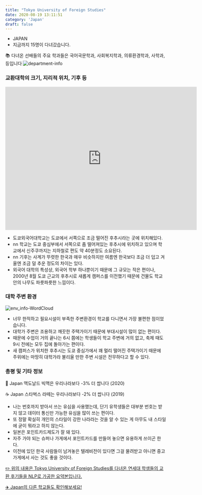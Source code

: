 ```yaml
---
title: "Tokyo University of Foreign Studies"
date: 2020-08-19 13:11:51
category: 'Japan'
draft: false
---
```



* JAPAN
* 지금까지 15명이 다녀갔습니다. 

📚 다녀온 선배들의 주요 학과들은 국어국문학과, 사회복지학과, 의류환경학과, 사학과,  등입니다
![department-info](../plots/JP000030.png)
### 교환대학의 크기, 지리적 위치, 기후 등
<iframe
width="600"
height="450"
frameborder="0" style="border:0"
src="https://www.google.com/maps/embed/v1/place?key=AIzaSyC9e1AME-pVmWC4hBpFdu5S4dKzyepa3HQ&q=Tokyo+University+of+Foreign+Studies&center=35.6744163,139.5204545&zoom=14" allowfullscreen>
</iframe>

* 도쿄외국어대학교는 도쿄에서 서쪽으로 조금 떨어진 후추시라는 곳에 위치해있다.
* nn 학교는 도쿄 중심부에서 서쪽으로 좀 떨어져있는 후추시에 위치하고 있으며 학교에서 신주쿠까지는 지하철로 편도 약 40분정도 소요된다.
* nn 기후는 사계가 뚜렷한 한국과 매우 비슷하지만 여름엔 한국보다 조금 더 덥고 겨울엔 조금 덜 추운 정도의 차이는 있다.
* 외국어 대학의 특성상, 외국어 학부 하나뿐이기 때문에 그 규모는 작은 편이나, 2000년 8월 도쿄 근교의 후추시로 새롭게 캠퍼스를 이전했기 때문에 건물도 학교 안의 나무도 파릇파릇한 느낌이다.


### 대학 주변 환경

![env_info-WordCloud](../univ_wordclouds_okt/env_info/JP000030_env_info_okt.png)

* 너무 한적하고 필요시설이 부족한 주변환경이 학교를 다니면서 가장 불편한 점이었습니다.
* 대학가 주변은 조용하고 깨끗한 주택가이기 때문에 부대시설이 많이 없는 편이다.
* 때문에 수업이 거의 끝나는 6시 쯤에는 학생들이 학교 주변에 거의 없고, 축제 때도 9시 전에는 모두 집에 돌아가는 편이다.
* 새 캠퍼스가 위치한 후추시는 도쿄 중심가에서 꽤 멀리 떨어진 주택가이기 때문에 주위에는 마땅히 대학가라 불리울 만한 주변 시설은 전무하다고 할 수 있다.


### 총평 및 기타 정보 
🍔 Japan 맥도날드 빅맥은 우리나라보다 -3% 더 쌉니다 (2020)

☕️ Japan 스타벅스 라떼는 우리나라보다 -2% 더 쌉니다 (2019)
* 나는 번호까지 받아서 쓰는 유심을 사용했는데, 단기 유학생들은 대부분 번호는 받지 않고 데이터 통신만 가능한 유심을 많이 쓰는 편이다.
* 또 정말 확실히 개인의 스타일이 강한 나라라는 것을 알 수 있는 게 아무도 내 스타일에 굳이 뭐라고 하지 않는다.
* 일본은 포인트카드제도가 잘 돼 있다.
* 자주 가야 되는 슈퍼나 가게에서 포인트카드를 만들어 놓으면 유용하게 쓰이곤 한다.
* 이전에 있던 한국 사람들이 남겨놓은 텔레비전이 있다면 그걸 물려받고 아니면 중고가게에서 사는 것도 좋을 것이다.


[✏️ 위의 내용은 Tokyo University of Foreign Studies를 다녀온 연세대 학생들의 교환 후기들을 NLP로 가공한 요약본입니다.](http://oia.yonsei.ac.kr/partner/expReport.asp?ucode=JP000030&bgbn=A)

[✈️ Japan의 다른 학교들도 확인해보세요!](https://yonsei-exchange.netlify.app/?category=Japan)
